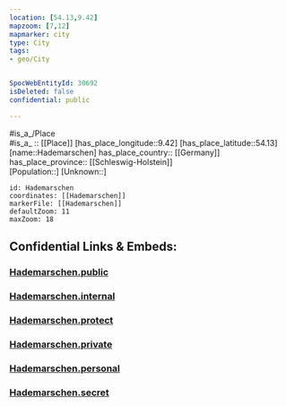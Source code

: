 ```yaml
---
location: [54.13,9.42] 
mapzoom: [7,12] 
mapmarker: city 
type: City
tags:
- geo/City


SpocWebEntityId: 30692
isDeleted: false
confidential: public

---
```

#is_a_/Place  
#is_a_ :: [[Place]] 
[has_place_longitude::9.42] 
[has_place_latitude::54.13] 
[name::Hademarschen] 
has_place_country:: [[Germany]]  
has_place_province:: [[Schleswig-Holstein]]  
[Population::] 
[Unknown::] 


```leaflet
id: Hademarschen
coordinates: [[Hademarschen]] 
markerFile: [[Hademarschen]] 
defaultZoom: 11 
maxZoom: 18
```


## Confidential Links & Embeds: 

### [Hademarschen.public](/_public/\Earth\Continent\Europe\Europe~Central\Germany\Germany~West\Schleswig-Holstein\counties~SH\Rendsburg-Eckernförde\cities~Rendsburg\Mittelholstein\boroughs~Mittelholstein\Hanerau-HademarschenHademarschen.public.md) 

### [Hademarschen.internal](/_internal/\Earth\Continent\Europe\Europe~Central\Germany\Germany~West\Schleswig-Holstein\counties~SH\Rendsburg-Eckernförde\cities~Rendsburg\Mittelholstein\boroughs~Mittelholstein\Hanerau-HademarschenHademarschen.internal.md) 

### [Hademarschen.protect](/_protect/\Earth\Continent\Europe\Europe~Central\Germany\Germany~West\Schleswig-Holstein\counties~SH\Rendsburg-Eckernförde\cities~Rendsburg\Mittelholstein\boroughs~Mittelholstein\Hanerau-HademarschenHademarschen.protect.md) 

### [Hademarschen.private](/_private/\Earth\Continent\Europe\Europe~Central\Germany\Germany~West\Schleswig-Holstein\counties~SH\Rendsburg-Eckernförde\cities~Rendsburg\Mittelholstein\boroughs~Mittelholstein\Hanerau-HademarschenHademarschen.private.md) 

### [Hademarschen.personal](/_personal/\Earth\Continent\Europe\Europe~Central\Germany\Germany~West\Schleswig-Holstein\counties~SH\Rendsburg-Eckernförde\cities~Rendsburg\Mittelholstein\boroughs~Mittelholstein\Hanerau-HademarschenHademarschen.personal.md) 

### [Hademarschen.secret](/_secret/\Earth\Continent\Europe\Europe~Central\Germany\Germany~West\Schleswig-Holstein\counties~SH\Rendsburg-Eckernförde\cities~Rendsburg\Mittelholstein\boroughs~Mittelholstein\Hanerau-HademarschenHademarschen.secret.md)

